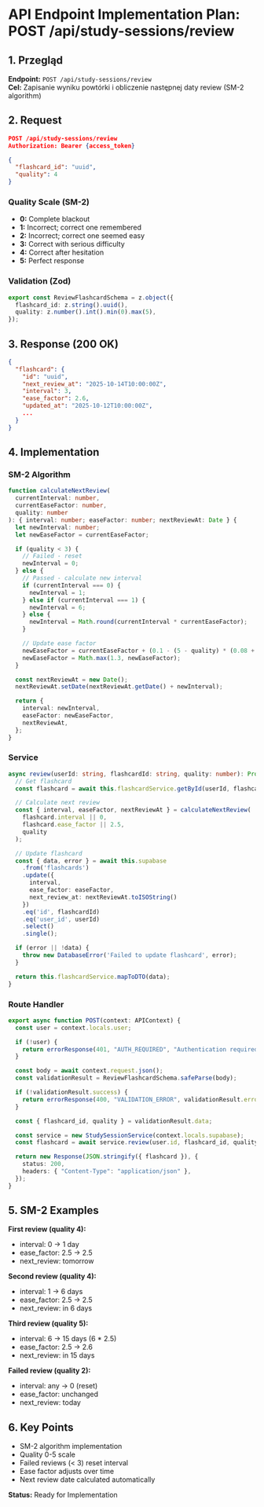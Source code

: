 # API Endpoint Implementation Plan: POST /api/study-sessions/review

## 1. Przegląd

**Endpoint:** `POST /api/study-sessions/review`  
**Cel:** Zapisanie wyniku powtórki i obliczenie następnej daty review (SM-2 algorithm)

## 2. Request

```json
POST /api/study-sessions/review
Authorization: Bearer {access_token}

{
  "flashcard_id": "uuid",
  "quality": 4
}
```

### Quality Scale (SM-2)

- **0:** Complete blackout
- **1:** Incorrect; correct one remembered
- **2:** Incorrect; correct one seemed easy
- **3:** Correct with serious difficulty
- **4:** Correct after hesitation
- **5:** Perfect response

### Validation (Zod)

```typescript
export const ReviewFlashcardSchema = z.object({
  flashcard_id: z.string().uuid(),
  quality: z.number().int().min(0).max(5),
});
```

## 3. Response (200 OK)

```json
{
  "flashcard": {
    "id": "uuid",
    "next_review_at": "2025-10-14T10:00:00Z",
    "interval": 3,
    "ease_factor": 2.6,
    "updated_at": "2025-10-12T10:00:00Z",
    ...
  }
}
```

## 4. Implementation

### SM-2 Algorithm

```typescript
function calculateNextReview(
  currentInterval: number,
  currentEaseFactor: number,
  quality: number
): { interval: number; easeFactor: number; nextReviewAt: Date } {
  let newInterval: number;
  let newEaseFactor = currentEaseFactor;

  if (quality < 3) {
    // Failed - reset
    newInterval = 0;
  } else {
    // Passed - calculate new interval
    if (currentInterval === 0) {
      newInterval = 1;
    } else if (currentInterval === 1) {
      newInterval = 6;
    } else {
      newInterval = Math.round(currentInterval * currentEaseFactor);
    }

    // Update ease factor
    newEaseFactor = currentEaseFactor + (0.1 - (5 - quality) * (0.08 + (5 - quality) * 0.02));
    newEaseFactor = Math.max(1.3, newEaseFactor);
  }

  const nextReviewAt = new Date();
  nextReviewAt.setDate(nextReviewAt.getDate() + newInterval);

  return {
    interval: newInterval,
    easeFactor: newEaseFactor,
    nextReviewAt,
  };
}
```

### Service

```typescript
async review(userId: string, flashcardId: string, quality: number): Promise<FlashcardDTO> {
  // Get flashcard
  const flashcard = await this.flashcardService.getById(userId, flashcardId);

  // Calculate next review
  const { interval, easeFactor, nextReviewAt } = calculateNextReview(
    flashcard.interval || 0,
    flashcard.ease_factor || 2.5,
    quality
  );

  // Update flashcard
  const { data, error } = await this.supabase
    .from('flashcards')
    .update({
      interval,
      ease_factor: easeFactor,
      next_review_at: nextReviewAt.toISOString()
    })
    .eq('id', flashcardId)
    .eq('user_id', userId)
    .select()
    .single();

  if (error || !data) {
    throw new DatabaseError('Failed to update flashcard', error);
  }

  return this.flashcardService.mapToDTO(data);
}
```

### Route Handler

```typescript
export async function POST(context: APIContext) {
  const user = context.locals.user;

  if (!user) {
    return errorResponse(401, "AUTH_REQUIRED", "Authentication required");
  }

  const body = await context.request.json();
  const validationResult = ReviewFlashcardSchema.safeParse(body);

  if (!validationResult.success) {
    return errorResponse(400, "VALIDATION_ERROR", validationResult.error.errors[0].message);
  }

  const { flashcard_id, quality } = validationResult.data;

  const service = new StudySessionService(context.locals.supabase);
  const flashcard = await service.review(user.id, flashcard_id, quality);

  return new Response(JSON.stringify({ flashcard }), {
    status: 200,
    headers: { "Content-Type": "application/json" },
  });
}
```

## 5. SM-2 Examples

**First review (quality 4):**

- interval: 0 → 1 day
- ease_factor: 2.5 → 2.5
- next_review: tomorrow

**Second review (quality 4):**

- interval: 1 → 6 days
- ease_factor: 2.5 → 2.5
- next_review: in 6 days

**Third review (quality 5):**

- interval: 6 → 15 days (6 \* 2.5)
- ease_factor: 2.5 → 2.6
- next_review: in 15 days

**Failed review (quality 2):**

- interval: any → 0 (reset)
- ease_factor: unchanged
- next_review: today

## 6. Key Points

- SM-2 algorithm implementation
- Quality 0-5 scale
- Failed reviews (< 3) reset interval
- Ease factor adjusts over time
- Next review date calculated automatically

**Status:** Ready for Implementation
